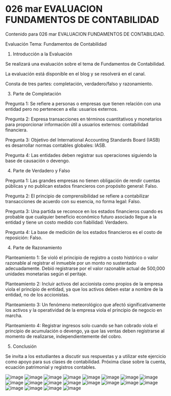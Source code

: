 # 026 mar  EVALUACION FUNDAMENTOS DE CONTABILIDAD

Contenido para 026 mar  EVALUACION FUNDAMENTOS DE CONTABILIDAD.

Evaluación Tema: Fundamentos de Contabilidad

1. Introducción a la Evaluación

Se realizará una evaluación sobre el tema de Fundamentos de Contabilidad.

La evaluación está disponible en el blog y se resolverá en el canal.

Consta de tres partes: completación, verdadero/falso y razonamiento.

3. Parte de Completación

Pregunta 1: Se refiere a personas o empresas que tienen relación con una entidad pero no pertenecen a ella: usuarios externos.

Pregunta 2: Expresa transacciones en términos cuantitativos y monetarios para proporcionar información útil a usuarios externos: contabilidad financiera.

Pregunta 3: Objetivo del International Accounting Standards Board (IASB) es desarrollar normas contables globales: IASB.

Pregunta 4: Las entidades deben registrar sus operaciones siguiendo la base de causación o devengo.

4. Parte de Verdadero y Falso

Pregunta 1: Las grandes empresas no tienen obligación de rendir cuentas públicas y no publican estados financieros con propósito general: Falso.

Pregunta 2: El principio de comprensibilidad se refiere a contabilizar transacciones de acuerdo con su esencia, no forma legal: Falso.

Pregunta 3: Una partida se reconoce en los estados financieros cuando es probable que cualquier beneficio económico futuro asociado llegue a la entidad y tiene un costo medido con fiabilidad: Verdadero.

Pregunta 4: La base de medición de los estados financieros es el costo de reposición: Falso.

4. Parte de Razonamiento

Planteamiento 1: Se violó el principio de registro a costo histórico o valor razonable al registrar el inmueble por un monto no sustentado adecuadamente. Debió registrarse por el valor razonable actual de 500,000 unidades monetarias según el peritaje.

Planteamiento 2: Incluir activos del accionista como propios de la empresa viola el principio de entidad, ya que los activos deben estar a nombre de la entidad, no de los accionistas.

Planteamiento 3: Un fenómeno meteorológico que afectó significativamente los activos y la operatividad de la empresa viola el principio de negocio en marcha.

Planteamiento 4: Registrar ingresos solo cuando se han cobrado viola el principio de acumulación o devengo, ya que las ventas deben registrarse al momento de realizarse, independientemente del cobro.

5. Conclusión

Se invita a los estudiantes a discutir sus respuestas y a utilizar este ejercicio como apoyo para sus clases de contabilidad.
Próxima clase sobre la cuenta, ecuación patrimonial y registros contables.

![image](https://github.com/rggcontable/ContableTip-2016-100/assets/170726515/f7d6e201-7da5-4e30-8e4a-d63915e2568d)
![image](https://github.com/rggcontable/ContableTip-2016-100/assets/170726515/ab40cffb-a48a-4242-a209-ee8bc0a00ff9)
![image](https://github.com/rggcontable/ContableTip-2016-100/assets/170726515/7d239585-56ec-4fda-8e62-ef58bb0db44b)
![image](https://github.com/rggcontable/ContableTip-2016-100/assets/170726515/b4b09be4-56d7-4b56-9107-5b76077bab01)
![image](https://github.com/rggcontable/ContableTip-2016-100/assets/170726515/c8626fe6-8aef-47ad-9dab-d3ccf31a4ea6)
![image](https://github.com/rggcontable/ContableTip-2016-100/assets/170726515/cd71b52d-e398-42ea-8688-96a464ca82e7)
![image](https://github.com/rggcontable/ContableTip-2016-100/assets/170726515/7fce26f2-6b4b-4f30-81cb-fb061a88a753)
![image](https://github.com/rggcontable/ContableTip-2016-100/assets/170726515/0978435d-f3ac-413d-89d5-9080fde3942c)
![image](https://github.com/rggcontable/ContableTip-2016-100/assets/170726515/ace104d7-a2b5-4803-9f4a-83cb32809ab0)
![image](https://github.com/rggcontable/ContableTip-2016-100/assets/170726515/3d6f7eb5-fa4a-40ad-8d6b-a074304b0cbe)
![image](https://github.com/rggcontable/ContableTip-2016-100/assets/170726515/3970611b-0c76-43ef-afd2-05efa10bf987)
![image](https://github.com/rggcontable/ContableTip-2016-100/assets/170726515/abf29bd9-79f9-4401-9064-0f0e92f41e1a)
![image](https://github.com/rggcontable/ContableTip-2016-100/assets/170726515/890836c5-75cd-42b5-b43e-c9785569f32c)
![image](https://github.com/rggcontable/ContableTip-2016-100/assets/170726515/e539438f-da29-405f-93a4-d32b3e59d594)
![image](https://github.com/rggcontable/ContableTip-2016-100/assets/170726515/d8df6a96-52af-49c8-ade5-98d568e5f44e)
![image](https://github.com/rggcontable/ContableTip-2016-100/assets/170726515/4578918d-2d3e-42b6-9270-bc3bf18792b3)
![image](https://github.com/rggcontable/ContableTip-2016-100/assets/170726515/7da6b128-e6c6-4622-ba29-ed65a43e0587)
![image](https://github.com/rggcontable/ContableTip-2016-100/assets/170726515/5b4d2dda-e06a-4a6c-8500-95429caf1626)
![image](https://github.com/rggcontable/ContableTip-2016-100/assets/170726515/8f7c3644-54e2-4786-8158-c4979b999799)
![image](https://github.com/rggcontable/ContableTip-2016-100/assets/170726515/8447123c-a8cd-4645-a578-7010bb008d74)

